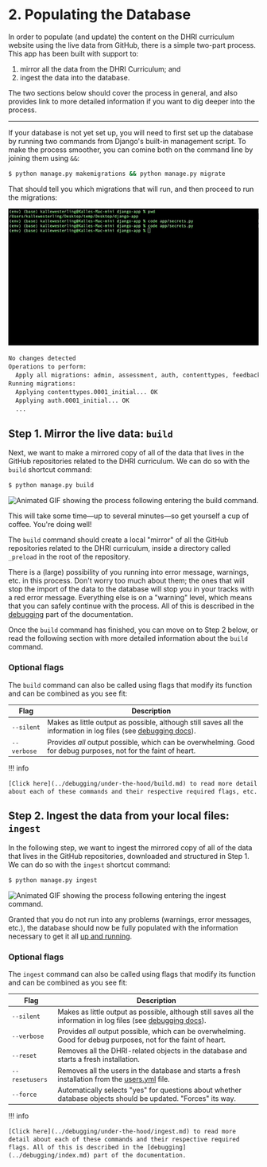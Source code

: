# 2. Populating the Database

In order to populate (and update) the content on the DHRI curriculum website using the live data from GitHub, there is a simple two-part process. This app has been built with support to:

1. mirror all the data from the DHRI Curriculum; and
2. ingest the data into the database.

The two sections below should cover the process in general, and also provides link to more detailed information if you want to dig deeper into the process.

---

If your database is not yet set up, you will need to first set up the database by running two commands from Django's built-in management script. To make the process smoother, you can comine both on the command line by joining them using `&&`:

```sh
$ python manage.py makemigrations && python manage.py migrate
```

That should tell you which migrations that will run, and then proceed to run the migrations:

![Animated GIF showing the migration process also represented in text below.](images/07-migrate.gif)

```sh
No changes detected
Operations to perform:
  Apply all migrations: admin, assessment, auth, contenttypes, feedback, glossary, insight, install, learner, lesson, library, sessions, website, workshop
Running migrations:
  Applying contenttypes.0001_initial... OK
  Applying auth.0001_initial... OK
  ...
```

## Step 1. Mirror the live data: `build`

Next, we want to make a mirrored copy of all of the data that lives in the GitHub repositories related to the DHRI curriculum. We can do so with the `build` shortcut command:

```sh
$ python manage.py build
```

![Animated GIF showing the process following entering the `build` command.](images/08-build.gif)

This will take some time—up to several minutes—so get yourself a cup of coffee. You're doing well!

The `build` command should create a local "mirror" of all the GitHub repositories related to the DHRI curriculum, inside a directory called `_preload` in the root of the repository.

There is a (large) possibility of you running into error message, warnings, etc. in this process. Don't worry too much about them; the ones that will stop the import of the data to the database will stop you in your tracks with a red error message. Everything else is on a "warning" level, which means that you can safely continue with the process. All of this is described in the [debugging](../debugging/index.md) part of the documentation.

Once the `build` command has finished, you can move on to Step 2 below, or read the following section with more detailed information about the `build` command.

### Optional flags

The `build` command can also be called using flags that modify its function and can be combined as you see fit:

| Flag        | Description                          |
| ----------- | ------------------------------------ |
| `--silent`  | Makes as little output as possible, although still saves all the information in log files (see [debugging docs](../debugging/index.md)).  |
| `--verbose` | Provides _all_ output possible, which can be overwhelming. Good for debug purposes, not for the faint of heart. |

!!! info

    [Click here](../debugging/under-the-hood/build.md) to read more detail about each of these commands and their respective required flags, etc.

## Step 2. Ingest the data from your local files: `ingest`

In the following step, we want to ingest the mirrored copy of all of the data that lives in the GitHub repositories, downloaded and structured in Step 1. We can do so with the `ingest` shortcut command:

```sh
$ python manage.py ingest
```

![Animated GIF showing the process following entering the `ingest` command.](images/09-ingest.gif)

Granted that you do not run into any problems (warnings, error messages, etc.), the database should now be fully populated with the information necessary to get it all [up and running](3-running-the-instance-locally.md).

### Optional flags

The `ingest` command can also be called using flags that modify its function and can be combined as you see fit:

| Flag        | Description                          |
| ----------- | ------------------------------------ |
| `--silent`  | Makes as little output as possible, although still saves all the information in log files (see [debugging docs](../debugging/index.md)).  |
| `--verbose` | Provides _all_ output possible, which can be overwhelming. Good for debug purposes, not for the faint of heart. |
| `--reset` | Removes all the DHRI-related objects in the database and starts a fresh installation. |
| `--resetusers` | Removes all the users in the database and starts a fresh installation from the [users.yml](../settings/add-new-user.md) file. |
| `--force` | Automatically selects "yes" for questions about whether database objects should be updated. "Forces" its way. |

!!! info

    [Click here](../debugging/under-the-hood/ingest.md) to read more detail about each of these commands and their respective required flags. All of this is described in the [debugging](../debugging/index.md) part of the documentation.